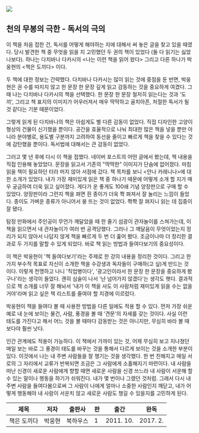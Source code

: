 ![](http://image.yes24.com/momo/TopCate1237/MidCate009/123688863.jpg)

## 천의 무봉의 극한 - 독서의 극의

이 책을 처음 접한 건, 독서를 어떻게 해야하는 지에 대해서 써 놓은 글을 찾고 있을 때였다.
당시 발견한 책 중 무엇을 읽을 지 고민했던 두 권의 책이 있었다 (둘 다 읽기는 싫었나보다).
하나는 다치바나 다카시의 <나는 이런 책을 읽어 왔다> 그리고 다른 하나가 박웅현의 <책은 도끼다> 이다.

두 책에 대한 정보는 간략했다. 다치바나 다카시는 많이 읽는 것에 중점을 둔 반면, 박웅현은 권 수를 따지지 않고 한 문장 한 문장 깊게 읽고 감동하는 것을 중요하게 여겼다. 그 때 나는 다치바나 다카시의 책을 선택했다. 한 문장 한 문장 철저히 읽는다는 것과 '도끼', 그리고 책 표지의 이미지가 어우러져서 매우 딱딱하고 골치아픈, 처절한 독서가 될 것 같다는 기분 때문이었다.

그렇게 읽게 된 다치바나의 책은 아쉽게도 별 다른 감동이 없었다. 직접 디자인한 고양이 형상의 건물이 신기했을 뿐이다. 공간을 효율적으로 나눠 최대한 많은 책을 넣을 뿐만 아니라 분야별로, 용도별 구분까지 고려하여 동선을 줄이고 빠르게 책을 찾을 수 있다는 것에 감탄했을 뿐이다. 독서법에 대해서는 큰 감동이 없었다.

그러고 몇 년 후에 다시 이 책을 접했다. 네이버 포스트의 어떤 글에서 봤는데, 책 내용을 직접 인용해 놓았었다. 문장을 읽고서 기존의 "딱딱한" 이미지가 단숨에 없어졌다. 마침 읽을 책이 필요하던 터라 머지 않아 서점에 갔다. 책 목차를 보니 <안나 카레니나>에 대한 소개가 있었다. 내가 가장 재미있게 읽은 책 중 하나기 때문에 어떻게 소개 할 지가 매우 궁금하여 더욱 읽고 싶어졌다. 게다가 운 좋게도 100쇄 기념 양장판으로 구매 할 수 있었다. 양장판이라 그런지 책을 펴면 흰 종이가 더욱 쫙 펴져서 잘 눌리는 느낌이 들었다. 종이도 가벼운 종류가 아니어서 붕 뜨는 것이 없었다. 쫙쫙 잘 펴지니 읽는 데 집중이 잘 됐다. 

탐정 만화에서 주인공이 무언가 깨달았을 때 한 줄기 섬광이 관자놀이를 스쳐가는데, 이 책을 읽으면서 내 관자놀이가 여러 번 공격당했다. 그러나 그 깨달음이 무엇이었는지 정리가 되지 않아서 나답지 않게 책을 빠르게 두 번 더 훑어 봤다. 조금이나마 더 정리한 결과로 두 가지를 말할 수 있게 되었다. 바로 책 읽는 방법과 들여다보기의 중요성이다.  

이 책은 박웅현이 '책 들여다보기'라는 주제로 한 강의 내용을 정리한 것이다. 그리고 한 가지 부수적 목표로 자신이 소개한 책을 수강생과 독자들이 구매하(고 싶)게 만드는 것이다. 이렇게 천명하고 나니 '직업병이다', '광고인이라서 한 문장 한 문장을 중요하게 봤구나'라는 생각이 들었다. 괜히 심술이 나서 '난 넘어가지 않겠다'는 생각도 햇다. 결과적으로 책 소개를 너무 잘 해놔서 '내가 이 책을 사도 이 사람처럼 재미있게 읽을 수는 없을 거야'라며 읽고 싶은 책 리스트를 줄여야 할 지경에 이르렀다.

박웅현이 책을 들여다 볼 때 사용한 방법을 다른 일에도 적용 할 수 있다. 먼저 가장 쉬운 예로 내 눈에 보이는 물건, 사람, 풍경을 볼 때 '견문'의 자세를 갖는 것이다. 사실 이런 태도를 가진다고 해서 어느 것을 볼 때마다 감동받는 것은 아니지만, 무심히 바라 볼 때 보다야 훨씬 낫다.

인간 관계에도 적용이 가능하다. 이 책에서 가까이 있는 것, 어제 무심히 보고 지나쳤던 매일 보는 바로 그 풍경이 태도를 바꾸는 것을 통해서 다르게 보이는 것을 소개한 부분이 있다. 이것에서 나는 내 주변 사람들을 잘 챙기는 것을 생각했다. 한 번 친해지고 매일 서로의 그 자리에서 교류가 반복되면 조금은 그 사람에게 소홀해지기 마련이다. 내 사람을 떠난 신경이 새로운 사람에게 향할 때면 새로운 사람을 신경 쓰느라 내 사람이 서운해 할 수 있는 말이나 행동을 하기가 쉬워진다. 내가 몇 번이나 그랬던 것처럼. 그래서 다시 내 주변 사람을 들여다봄으로써 그 사람이 나에게 얼마나 소중한 사람인지 깨닫고, 내가 어떻게 행동해야 내 사람이 서운치 않고 새로운 사람도 챙길 수 있을지를 고민하게 된다.

|제목|저자|출판사|판|출간|완독|
|------|---|---|---|---|---|
|책은 도끼다|박웅현|북하우스|1|2011. 10.|2017. 2.|


